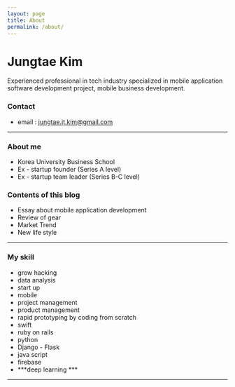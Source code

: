 ```yaml
---
layout: page
title: About
permalink: /about/
---
```


# Jungtae Kim

Experienced professional in tech industry specialized in mobile application software development project, mobile
business development.

### Contact
* email : jungtae.jt.kim@gmail.com

-----

### About me

* Korea University Business School
* Ex - startup founder (Series A level) 
* Ex - startup team leader (Series B-C level)


### Contents of this blog

* Essay about mobile application development
* Review of gear
* Market Trend
* New life style 

-----

### My skill 

* grow hacking
* data analysis
* start up
* mobile 
* project management
* product management
* rapid prototyping by coding from scratch
* swift
* ruby on rails
* python
* Django - Flask
* java script
* firebase
* ***deep learning ***

------

